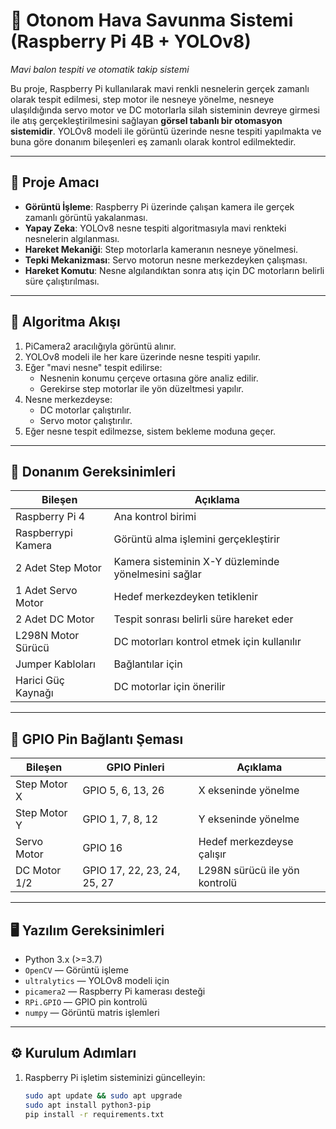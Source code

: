 # 🚀 Otonom Hava Savunma Sistemi (Raspberry Pi 4B + YOLOv8)
*Mavi balon tespiti ve otomatik takip sistemi*

Bu proje, Raspberry Pi kullanılarak mavi renkli nesnelerin gerçek zamanlı olarak tespit edilmesi, step motor ile nesneye yönelme, nesneye ulaşıldığında servo motor ve DC motorlarla silah sisteminin devreye girmesi ile atış gerçekleştirilmesini sağlayan **görsel tabanlı bir otomasyon sistemidir**. YOLOv8 modeli ile görüntü üzerinde nesne tespiti yapılmakta ve buna göre donanım bileşenleri eş zamanlı olarak kontrol edilmektedir.

---

## 📌 Proje Amacı

- **Görüntü İşleme**: Raspberry Pi üzerinde çalışan kamera ile gerçek zamanlı görüntü yakalanması.
- **Yapay Zeka**: YOLOv8 nesne tespiti algoritmasıyla mavi renkteki nesnelerin algılanması.
- **Hareket Mekaniği**: Step motorlarla kameranın nesneye yönelmesi.
- **Tepki Mekanizması**: Servo motorun nesne merkezdeyken çalışması.
- **Hareket Komutu**: Nesne algılandıktan sonra atış için DC motorların belirli süre çalıştırılması.

---

## 🧠 Algoritma Akışı

1. PiCamera2 aracılığıyla görüntü alınır.
2. YOLOv8 modeli ile her kare üzerinde nesne tespiti yapılır.
3. Eğer "mavi nesne" tespit edilirse:
   - Nesnenin konumu çerçeve ortasına göre analiz edilir.
   - Gerekirse step motorlar ile yön düzeltmesi yapılır.
4. Nesne merkezdeyse:
   - DC motorlar çalıştırılır.
   - Servo motor çalıştırılır.
6. Eğer nesne tespit edilmezse, sistem bekleme moduna geçer.

---

## 🧰 Donanım Gereksinimleri

| Bileşen              | Açıklama                                               |
|----------------------|--------------------------------------------------------|
| Raspberry Pi 4       | Ana kontrol birimi                                     |
| Raspberrypi Kamera   | Görüntü alma işlemini gerçekleştirir                   |
| 2 Adet Step Motor    | Kamera sisteminin X-Y düzleminde yönelmesini sağlar    |
| 1 Adet Servo Motor   | Hedef merkezdeyken tetiklenir                          |
| 2 Adet DC Motor      | Tespit sonrası belirli süre hareket eder               |
| L298N Motor Sürücü   | DC motorları kontrol etmek için kullanılır             |
| Jumper Kabloları     | Bağlantılar için                                       |
| Harici Güç Kaynağı   | DC motorlar için önerilir                              |

---

## 🔌 GPIO Pin Bağlantı Şeması

| Bileşen         | GPIO Pinleri         | Açıklama                         |
|------------------|-----------------------|----------------------------------|
| Step Motor X     | GPIO 5, 6, 13, 26     | X ekseninde yönelme              |
| Step Motor Y     | GPIO 1, 7, 8, 12      | Y ekseninde yönelme              |
| Servo Motor      | GPIO 16               | Hedef merkezdeyse çalışır        |
| DC Motor 1/2     | GPIO 17, 22, 23, 24, 25, 27 | L298N sürücü ile yön kontrolü |

---

## 🖥️ Yazılım Gereksinimleri

- Python 3.x (>=3.7)
- `OpenCV` — Görüntü işleme
- `ultralytics` — YOLOv8 modeli için
- `picamera2` — Raspberry Pi kamerası desteği
- `RPi.GPIO` — GPIO pin kontrolü
- `numpy` — Görüntü matris işlemleri

---

## ⚙️ Kurulum Adımları

1. Raspberry Pi işletim sisteminizi güncelleyin:
   ```bash
   sudo apt update && sudo apt upgrade
   sudo apt install python3-pip
   pip install -r requirements.txt
